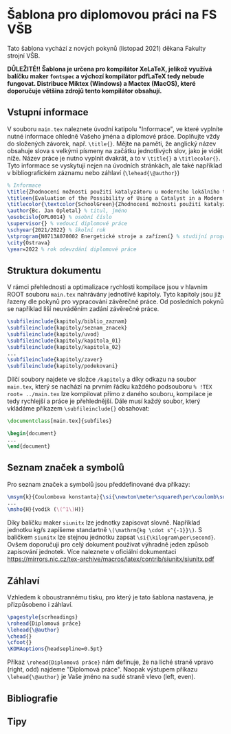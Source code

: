 # Šablona pro diplomovou práci na FS VŠB
Tato šablona vychází z nových pokynů (listopad 2021) děkana Fakulty strojní VŠB.

__DŮLEŽITÉ!! Šablona je určena pro kompilátor XeLaTeX, jelikož využívá balíčku maker `fontspec` a výchozí kompilátor pdfLaTeX tedy nebude fungovat. Distribuce Miktex (Windows) a Mactex (MacOS), které doporučuje většina zdrojů tento kompilátor obsahují.__

## Vstupní informace
V souboru `main.tex` naleznete úvodní katipolu "Informace", ve které vyplníte nutné informace ohledně Vašeho jména a diplomové práce. Doplňujte vždy do složených závorek, např. `\title{}`. Mějte na paměti, že anglický název obsahuje slova s velkými písmeny na začátku jednotlivých slov, jako je vidět níže. Název práce je nutno vyplnit dvakrát, a to v `\title{}` a `\titlecolor{}`. Tyto informace se vyskytují nejen na úvodních stránkách, ale také například v bibliografickém záznamu nebo záhlaví (`\lehead{\@author}`)

```tex
% Informace
\title{Zhodnocení možnosti použití katalyzátoru u moderního lokálního topidla spalujícího dřevo} % název práce
\titleen{Evaluation of the Possibility of Using a Catalyst in a Modern Local Wood-Burning Heater} % název práce anglicky
\titlecolor{\textcolor{SchoolGreen}{Zhodnocení možnosti použití katalyzátoru u moderního lokálního topidla spalujícího dřevo}} % název práce barevně
\author{Bc. Jan Opletal} % titul, jméno
\osobcislo{OPL0014} % osobní číslo
\supervisor{} % vedoucí diplomové práce
\schyear{2021/2022} % školní rok
\stprogram{N0713A070002 Energetické stroje a zařízení} % studijní program
\city{Ostrava}
\year=2022 % rok odevzdání diplomové práce
```

## Struktura dokumentu
V rámci přehlednosti a optimalizace rychlosti kompilace jsou v hlavním ROOT souboru `main.tex` nahrávány jednotlivé kapitoly. Tyto kapitoly jsou již řazeny dle pokynů pro vypracování závěrečné práce. Od posledních pokynů se například liší neuváděním zadání závěrečné práce.

```tex
\subfileinclude{kapitoly/biblio_zaznam}
\subfileinclude{kapitoly/seznam_znacek}
\subfileinclude{kapitoly/uvod}
\subfileinclude{kapitoly/kapitola_01}
\subfileinclude{kapitoly/kapitola_02}
...
\subfileinclude{kapitoly/zaver}
\subfileinclude{kapitoly/podekovani}
```
Dílčí soubory najdete ve složce `/kapitoly` a díky odkazu na soubor `main.tex`, který se nachází na prvním řádku každého podsouboru `% !TEX root= ../main.tex` lze kompilovat přímo z daného souboru, kompilace je tedy rychlejší a práce je přehlednější.
Dále musí každý soubor, který vkládáme příkazem `\subfileinclude{}` obsahovat:
```tex
\documentclass[main.tex]{subfiles}

\begin{document}
...
\end{document}
```

## Seznam značek a symbolů
Pro seznam značek a symbolů jsou předdefinované dva příkazy:
```tex
\msym{k}{Coulombova konstanta}{\si{\newton\meter\squared\per\coulomb\squared}}
...
\msho{H}{vodík (\(^1\)H)}
```
Díky balíčku maker `siunitx` lze jednotky zapisovat slovně. Například jednotku kg/s zapíšeme standartně `\(\mathrm{kg \cdot s^{-1}}\)`. S balíčkem `siunitx` lze stejnou jednotku zapsat `\si{\kilogram\per\second}`. Ovšem doporučuji pro celý dokument používat výhradně jeden způsob zapisování jednotek. Více naleznete v oficiální dokumentaci https://mirrors.nic.cz/tex-archive/macros/latex/contrib/siunitx/siunitx.pdf

## Záhlaví
Vzhledem k oboustrannému tisku, pro který je tato šablona nastavena, je přizpůsobeno i záhlaví.
```tex
\pagestyle{scrheadings}
\rohead{Diplomová práce}
\lehead{\@author}
\chead{}
\cfoot{}
\KOMAoptions{headsepline=0.5pt}
```
Příkaz `\rohead{Diplomová práce}` nám definuje, že na liché straně vpravo (right, odd) najdeme "Diplomová práce". Naopak výstupem příkazu `\lehead{\@author}` je Vaše jméno na sudé straně vlevo (left, even).
## Bibliografie

## Tipy
